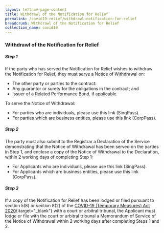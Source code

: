```yaml
---
layout: leftnav-page-content
title: Withdrawl of the Notification for Relief
permalink: /covid19-relief/withdrawl-notification-for-relief
breadcrumb: Withdrawl of the Notification for Relief
collection_name: covid19
---
```


### Withdrawl of the Notification for Relief ###

##### Step 1 #####
If the party who has served the Notification for Relief wishes to withdraw the Notification for Relief, they must serve a Notice of Withdrawal on:
* The other party or parties to the contract:
* Any guarantor or surety for the obligations in the contract; and
* Issuer of a Related Performance Bond, if applicable.

To serve the Notice of Withdrawal:
* For parties who are individuals, please use this link (SingPass).
* For parties which are business entities, please use this link (CorpPass).

##### Step 2 #####
The party must also submit to the Registrar a Declaration of the Service demonstrating that the Notice of Withdrawal has been served on the parties in Step 1, and enclose a copy of the Notice of Withdrawal to the Declaration, within 2 working days of completing Step 1:
* For Applicants who are individuals, please use this link (SingPass).
* For Applicants which are business entities, please use this link (CorpPass).

##### Step 3 #####
If a copy of the Notification for Relief has been lodged or filed pursuant to section 5(8) or section 8(2) of the [COVID-19 (Temporary Measures) Act 2020](https://sso.agc.gov.sg/Act/COVID19TMA2020){:target="_blank"} with a court or arbitral tribunal, the Applicant must lodge or file with the court or arbitral tribunal a Memorandum of Service of the Notice of Withdrawal within 2 working days after completing Steps 1 and 2.


